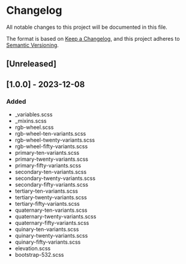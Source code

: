 # Changelog

All notable changes to this project will be documented in this file.

The format is based on [Keep a Changelog](https://keepachangelog.com/en/1.0.0/),
and this project adheres to [Semantic Versioning](https://semver.org/spec/v2.0.0.html).

## [Unreleased]

## [1.0.0] - 2023-12-08

### Added

- \_variables.scss
- \_mixins.scss
- rgb-wheel.scss
- rgb-wheel-ten-variants.scss
- rgb-wheel-twenty-variants.scss
- rgb-wheel-fifty-variants.scss
- primary-ten-variants.scss
- primary-twenty-variants.scss
- primary-fifty-variants.scss
- secondary-ten-variants.scss
- secondary-twenty-variants.scss
- secondary-fifty-variants.scss
- tertiary-ten-variants.scss
- tertiary-twenty-variants.scss
- tertiary-fifty-variants.scss
- quaternary-ten-variants.scss
- quaternary-twenty-variants.scss
- quaternary-fifty-variants.scss
- quinary-ten-variants.scss
- quinary-twenty-variants.scss
- quinary-fifty-variants.scss
- elevation.scss
- bootstrap-532.scss

<!--
## [0.0.0] - YYYY-MM-DD
### Added
### Changed
### Deprecated
### Removed
### Fixed
### Security
-->
